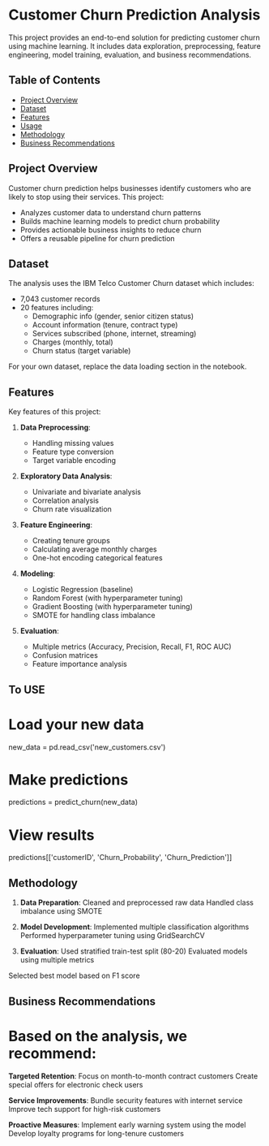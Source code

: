 # Customer Churn Prediction Analysis
This project provides an end-to-end solution for predicting customer churn using machine learning. It includes data exploration, preprocessing, feature engineering, model training, evaluation, and business recommendations.

## Table of Contents

- [Project Overview](#project-overview)
- [Dataset](#dataset)
- [Features](#features)
- [Usage](#usage)
- [Methodology](#methodology)
- [Business Recommendations](#business-recommendations)

## Project Overview

Customer churn prediction helps businesses identify customers who are likely to stop using their services. This project:

- Analyzes customer data to understand churn patterns
- Builds machine learning models to predict churn probability
- Provides actionable business insights to reduce churn
- Offers a reusable pipeline for churn prediction

## Dataset

The analysis uses the IBM Telco Customer Churn dataset which includes:

- 7,043 customer records
- 20 features including:
  - Demographic info (gender, senior citizen status)
  - Account information (tenure, contract type)
  - Services subscribed (phone, internet, streaming)
  - Charges (monthly, total)
  - Churn status (target variable)

For your own dataset, replace the data loading section in the notebook.

## Features

Key features of this project:

1. **Data Preprocessing**:
   - Handling missing values
   - Feature type conversion
   - Target variable encoding

2. **Exploratory Data Analysis**:
   - Univariate and bivariate analysis
   - Correlation analysis
   - Churn rate visualization

3. **Feature Engineering**:
   - Creating tenure groups
   - Calculating average monthly charges
   - One-hot encoding categorical features

4. **Modeling**:
   - Logistic Regression (baseline)
   - Random Forest (with hyperparameter tuning)
   - Gradient Boosting (with hyperparameter tuning)
   - SMOTE for handling class imbalance

5. **Evaluation**:
   - Multiple metrics (Accuracy, Precision, Recall, F1, ROC AUC)
   - Confusion matrices
   - Feature importance analysis

## To USE
# Load your new data
new_data = pd.read_csv('new_customers.csv')

# Make predictions
predictions = predict_churn(new_data)

# View results
predictions[['customerID', 'Churn_Probability', 'Churn_Prediction']]

## Methodology

1. **Data Preparation**:
Cleaned and preprocessed raw data
Handled class imbalance using SMOTE

2. **Model Development**:
Implemented multiple classification algorithms
Performed hyperparameter tuning using GridSearchCV

3. **Evaluation**:
Used stratified train-test split (80-20)
Evaluated models using multiple metrics

Selected best model based on F1 score

## Business Recommendations

# Based on the analysis, we recommend:

**Targeted Retention**:
Focus on month-to-month contract customers
Create special offers for electronic check users

**Service Improvements**:
Bundle security features with internet service
Improve tech support for high-risk customers

**Proactive Measures**:
Implement early warning system using the model
Develop loyalty programs for long-tenure customers
